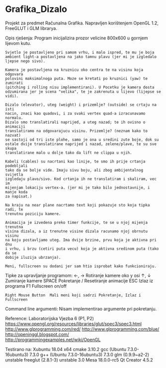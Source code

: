 # Grafika_Dizalo

Projekt za predmet Računalna Grafika. Napravljen korištenjem OpenGL 1.2, FreeGLUT
i GLM librarya.

Opis rješenja:
	Program inicijalizira prozor velicine 800x600 u gornjem lijevom kutu.

	Svjetlo je postavljeno pri samom vrhu, i malo ispred, te mu je boja
	ambient light-a postavljena na jako tamnu plavu (jer mi je izgledalo
	ljepse nego sivo).

	Kamera je postavljena na kruznicu oko centra te na visinu koja odgovara
	polovini maksimalnoga puta. Moze se kretati po kruznici (yaw) te zumirati
	(pitching i rolling nisu implementirani). U Pocetku je kamera dosta
	odzumirana jer je scena "velika", te je zakrenuta u lijevo (lijepse se vidi).

	Dizalo (elevator), uteg (weight) i prizemlje? (outside) se crtaju na isti
	nacin, znaci kao quadovi, i za svaki vertex quad-a izracunavamo normalu.
	Dizalo smo translatirali naprijed, a uteg nazad; te ih ovisno o animaciji
	translatiramo na odgovarajucu visinu. Prizemlje? (neznam kako to nazvat)
	se sastoji od tri iste plohe, samo je ona u sredini zute boje, dok su
	ostale dvije translatirane naprijed i nazad, zelene/plave, te su sve skupa
	translatirane malo u dolje tako da lift ne clippa u njih.

	Kabeli (cables) su nacrtani kao linije, te smo ih prije crtanja podebljali
	tako da se bolje vide. Imaju sivu boju, ali zbog ambijentalnog svijetla
	izgledaju plavo/sivo. Kod crtanja ih ne translatiram i skaliram, vec im
	mijenjam lokaciju vertex-a. (jer mi je tako bilo jednostavnije, i manje koda
	za napisat.)
	
	Na kraju na near plane nacrtamo text koji pokazuje sto koja tipka radi, te
	trenutnu poziciju kamere.

	Animacija je izvedena preko timer funkcije, te se u njoj mijenja trenutna
	visina dizala, a iz trenutne visine dizala racunamo njoj obrnutu visinu
	na koju postavljamo uteg. Ima dvije brzine, prvu koja je aktivna pri dnu
	i vrhu, i brzu (cetiri puta vecu) koja je aktivna sredinom puta (tako da se
	dobije iluzija ubrzanja).

	Meni, fullscreen su dodani jer sam htio isprobat kako funkcioniraju.

Tipke za upravljanje programom:
	←, →	Rotiranje kamere oko y osi
	↑, ↓	Zumiranje kamere
	SPACE	Pokretanje / Resetiranje animacije
	ESC	Izlaz iz programa
	F1	Fullscreen on/off

	Right Mouse Button	Mali meni koji sadrzi Pokretanje, Izlaz i Fullscreen

Command line argumenti:
	Nisam implementirao argumente pri pokretanju.

Reference:
	Laboratorijska Vjezba 6 (P1, P2)
	https://www.opengl.org/resources/libraries/glut/spec3/spec3.html
	http://www.glprogramming.com/red/
	http://www.glprogramming.com/blue/
	http://openinggl.blogspot.com/
	http://programmingexamples.net/wiki/OpenGL		

Testirano na:
	Xubuntu 18.04 x64
	cmake 3.10.2
	gcc (Ubuntu 7.3.0-16ubuntu3) 7.3.0
	g++ (Ubuntu 7.3.0-16ubuntu3) 7.3.0
	glm (0.9.9~a2-2) unstable
	freeglut (2.8.1-3) unstable
	3.0 Mesa 18.0.0-rc5
	Qt Creator 4.5.2
